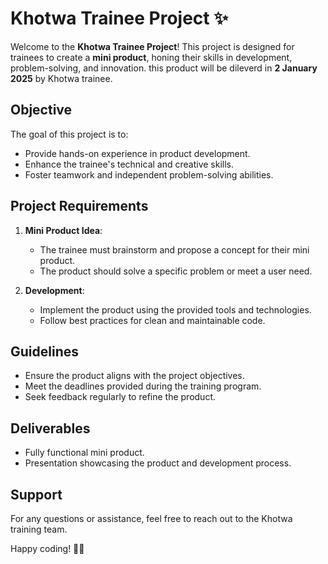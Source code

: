 # Khotwa Trainee Project ✨

Welcome to the **Khotwa Trainee Project**! This project is designed for trainees to create a **mini product**, honing their skills in development, problem-solving, and innovation. this product will be dileverd in **2 January 2025** by Khotwa trainee.

## Objective

The goal of this project is to:

- Provide hands-on experience in product development.
- Enhance the trainee's technical and creative skills.
- Foster teamwork and independent problem-solving abilities.

## Project Requirements

1. **Mini Product Idea**:
   - The trainee must brainstorm and propose a concept for their mini product.
   - The product should solve a specific problem or meet a user need.

2. **Development**:
   - Implement the product using the provided tools and technologies.
   - Follow best practices for clean and maintainable code.


## Guidelines

- Ensure the product aligns with the project objectives.
- Meet the deadlines provided during the training program.
- Seek feedback regularly to refine the product.

## Deliverables

- Fully functional mini product.
- Presentation showcasing the product and development process.

## Support

For any questions or assistance, feel free to reach out to the Khotwa training team. 

Happy coding! 🥳🎉
